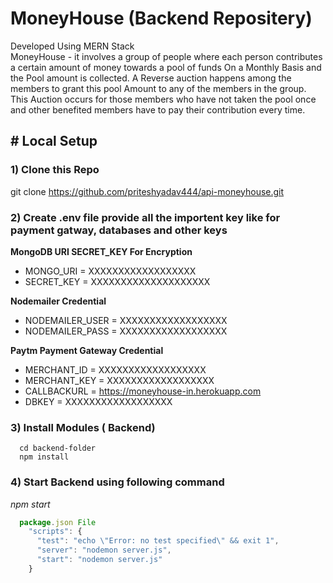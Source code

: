 # MoneyHouse (Backend Repositery)
Developed Using MERN Stack <br/>
MoneyHouse - it involves a group of people where each person contributes a certain amount of money towards a pool of funds On a Monthly Basis and the Pool amount is collected. 
A Reverse auction happens among the members to grant this pool Amount to any of the members in the group. 
This Auction occurs for those members who have not taken the pool once and other benefited members have to pay their contribution every time.



## # Local Setup
### 1) Clone this Repo 
git clone https://github.com/priteshyadav444/api-moneyhouse.git
### 2) Create .env file provide all the importent key like for payment gatway, databases and other keys
**MongoDB URI SECRET_KEY For Encryption**
-   MONGO_URI = XXXXXXXXXXXXXXXXXX
-   SECRET_KEY = XXXXXXXXXXXXXXXXXXXX

**Nodemailer Credential**
-   NODEMAILER_USER = XXXXXXXXXXXXXXXXXX
-   NODEMAILER_PASS = XXXXXXXXXXXXXXXXXX 

**Paytm Payment Gateway Credential**
-   MERCHANT_ID = XXXXXXXXXXXXXXXXXX
-   MERCHANT_KEY = XXXXXXXXXXXXXXXXXX 
-   CALLBACKURL = https://moneyhouse-in.herokuapp.com 
-   DBKEY = XXXXXXXXXXXXXXXXXX

### 3) Install Modules ( Backend)
      cd backend-folder
      npm install
  
### 4) Start Backend using following command
  *npm start*
  ```javascript
    package.json File
      "scripts": {
        "test": "echo \"Error: no test specified\" && exit 1",
        "server": "nodemon server.js",
        "start": "nodemon server.js"
      }

```
